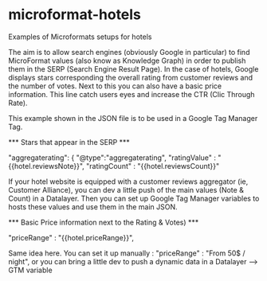 # microformat-hotels
Examples of Microformats setups for hotels

The aim is to allow search engines (obviously Google in particular) to find MicroFormat values (also know as Knowledge Graph) in order to publish them in the SERP (Search Engine Result Page). In the case of hotels, Google displays stars corresponding the overall rating from customer reviews and the number of votes. Next to this you can also have a basic price information.
This line catch users eyes and increase the CTR (Clic Through Rate).

This example shown in the JSON file is to be used in a Google Tag Manager Tag. 







*** Stars that appear in the SERP ***

"aggregaterating": { "@type":"aggregaterating",
               "ratingValue" : "{{hotel.reviewsNote}}",
               "ratingCount" : "{{hotel.reviewsCount}}"
               
If your hotel website is equipped with a customer reviews aggregator (ie, Customer Alliance), you can dev a little push of the main values (Note & Count) in a Datalayer. Then you can set up Google Tag Manager variables to hosts these values and use them in the main JSON.
 
 
 *** Basic Price information next to the Rating & Votes) ***
 
 "priceRange" : "{{hotel.priceRange}}",

Same idea here. You can set it up manually :   "priceRange" : "From 50$ / night",
or you can bring a little dev to push a dynamic data in a Datalayer --> GTM variable




   
